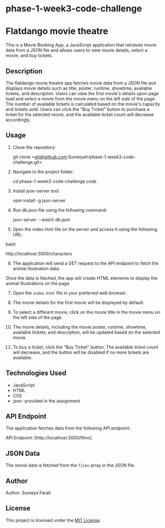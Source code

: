 # phase-1-week3-code-challenge

# Flatdango movie theatre

This is a Movie Booking App, a JavaScript application that retrieves movie data from a JSON file and allows users to view movie details, select a movie, and buy tickets.

## Description

 
The  flatdango movie theatre app  fetches movie data from a JSON file and displays movie details such as title, poster, runtime, showtime, available tickets, and description. Users can view the first movie's details upon page load and select a movie from the movie menu on the left side of the page. The number of available tickets is calculated based on the movie's capacity and tickets sold. Users can click the "Buy Ticket" button to purchase a ticket for the selected movie, and the available ticket count will decrease accordingly.

## Usage

1. Clone the repository:

   
   git clone <git@github.com:Sumeiyah/phase-1-week3-code-challenge.git>
   

2. Navigate to the project folder:

    cd phase-1-week3-code-challenge
   code . 

 3. Install json-server tool:

      npm install -g json-server

4. Run db.json file using the following command:
    
    json-server --watch db.json

5. 0pen the index.html file on the server and access it using the following URL:

bash

http://localhost:3000/characters

6. The application will send a GET request to the API endpoint to fetch the animal illustration data.

Once the data is fetched, the app will create HTML elements to display the animal illustrations on the page.  
   

7. Open the `index.html` file in your preferred web browser.

8. The movie details for the first movie will be displayed by default.

9. To select a different movie, click on the movie title in the movie menu on the left side of the page.

10. The movie details, including the movie poster, runtime, showtime, available tickets, and description, will be updated based on the selected movie.

11. To buy a ticket, click the "Buy Ticket" button. The available ticket count will decrease, and the button will be disabled if no more tickets are available.

## Technologies Used

- JavaScript
- HTML
- CSS
- json- provided in the assignment

## API Endpoint

The application fetches data from the following API endpoint:

API Endpoint: [http://localhost:3000/films]

## JSON Data

The movie data is fetched from the `films` array in the JSON file.

## Author

Author: Sumeya Farah

## License

This project is licensed under the [MIT License](LICENSE).
